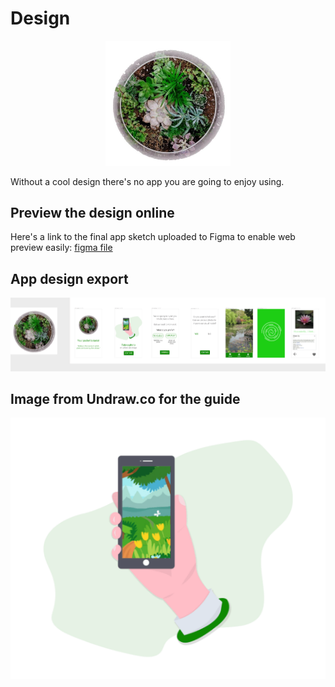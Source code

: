 # Design

<p align="center">
    <img src="./logo.jpg" width="200px"/>
</p>

Without a cool design there's no app you are going to enjoy using.

## Preview the design online

Here's a link to the final app sketch uploaded to Figma to enable web preview easily: [figma file](https://www.figma.com/file/R53c7tazQZDUAPeFMBPrkppm/Pocket-Botanist)

## App design export

![app design](./app-design.png)

## Image from Undraw.co for the guide

![take a photo](./takephoto.png)
